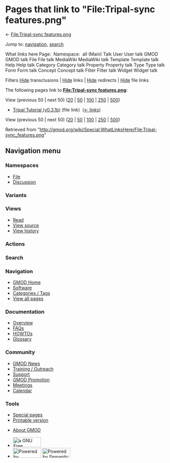 <div id="mw-page-base" class="noprint">

</div>

<div id="mw-head-base" class="noprint">

</div>

<div id="content" class="mw-body" role="main">

<span id="top"></span>

<div id="mw-js-message" style="display:none;">

</div>



# <span dir="auto">Pages that link to "File:Tripal-sync features.png"</span>

<div id="bodyContent">

<div id="contentSub">

← [File:Tripal-sync
features.png](/wiki/File:Tripal-sync_features.png "File:Tripal-sync features.png")

</div>

<div id="jump-to-nav" class="mw-jump">

Jump to: [navigation](#mw-navigation), [search](#p-search)

</div>

<div id="mw-content-text">

What links here Page:  Namespace:  all (Main) Talk User User talk GMOD
GMOD talk File File talk MediaWiki MediaWiki talk Template Template talk
Help Help talk Category Category talk Property Property talk Type Type
talk Form Form talk Concept Concept talk Filter Filter talk Widget
Widget talk

Filters
[Hide](/mediawiki/index.php?title=Special:WhatLinksHere/File:Tripal-sync_features.png&hidetrans=1 "Special:WhatLinksHere/File:Tripal-sync features.png")
transclusions \|
[Hide](/mediawiki/index.php?title=Special:WhatLinksHere/File:Tripal-sync_features.png&hidelinks=1 "Special:WhatLinksHere/File:Tripal-sync features.png")
links \|
[Hide](/mediawiki/index.php?title=Special:WhatLinksHere/File:Tripal-sync_features.png&hideredirs=1 "Special:WhatLinksHere/File:Tripal-sync features.png")
redirects \|
[Hide](/mediawiki/index.php?title=Special:WhatLinksHere/File:Tripal-sync_features.png&hideimages=1 "Special:WhatLinksHere/File:Tripal-sync features.png")
file links

The following pages link to **[File:Tripal-sync
features.png](/wiki/File:Tripal-sync_features.png "File:Tripal-sync features.png")**:

View (previous 50 \| next 50)
([20](/mediawiki/index.php?title=Special:WhatLinksHere/File:Tripal-sync_features.png&limit=20 "Special:WhatLinksHere/File:Tripal-sync features.png")
\|
[50](/mediawiki/index.php?title=Special:WhatLinksHere/File:Tripal-sync_features.png&limit=50 "Special:WhatLinksHere/File:Tripal-sync features.png")
\|
[100](/mediawiki/index.php?title=Special:WhatLinksHere/File:Tripal-sync_features.png&limit=100 "Special:WhatLinksHere/File:Tripal-sync features.png")
\|
[250](/mediawiki/index.php?title=Special:WhatLinksHere/File:Tripal-sync_features.png&limit=250 "Special:WhatLinksHere/File:Tripal-sync features.png")
\|
[500](/mediawiki/index.php?title=Special:WhatLinksHere/File:Tripal-sync_features.png&limit=500 "Special:WhatLinksHere/File:Tripal-sync features.png"))

- [Tripal Tutorial
  (v0.3.1b)](/wiki/Tripal_Tutorial_(v0.3.1b) "Tripal Tutorial (v0.3.1b)")
  (file link) ‎ <span class="mw-whatlinkshere-tools">([←
  links](/mediawiki/index.php?title=Special:WhatLinksHere&target=Tripal+Tutorial+%28v0.3.1b%29 "Special:WhatLinksHere"))</span>

View (previous 50 \| next 50)
([20](/mediawiki/index.php?title=Special:WhatLinksHere/File:Tripal-sync_features.png&limit=20 "Special:WhatLinksHere/File:Tripal-sync features.png")
\|
[50](/mediawiki/index.php?title=Special:WhatLinksHere/File:Tripal-sync_features.png&limit=50 "Special:WhatLinksHere/File:Tripal-sync features.png")
\|
[100](/mediawiki/index.php?title=Special:WhatLinksHere/File:Tripal-sync_features.png&limit=100 "Special:WhatLinksHere/File:Tripal-sync features.png")
\|
[250](/mediawiki/index.php?title=Special:WhatLinksHere/File:Tripal-sync_features.png&limit=250 "Special:WhatLinksHere/File:Tripal-sync features.png")
\|
[500](/mediawiki/index.php?title=Special:WhatLinksHere/File:Tripal-sync_features.png&limit=500 "Special:WhatLinksHere/File:Tripal-sync features.png"))

</div>

<div class="printfooter">

Retrieved from
"<http://gmod.org/wiki/Special:WhatLinksHere/File:Tripal-sync_features.png>"

</div>

<div id="catlinks" class="catlinks catlinks-allhidden">

</div>

<div class="visualClear">

</div>

</div>

</div>

<div id="mw-navigation">

## Navigation menu

<div id="mw-head">



<div id="left-navigation">

<div id="p-namespaces" class="vectorTabs" role="navigation"
aria-labelledby="p-namespaces-label">

### Namespaces

- <span id="ca-nstab-image"><a href="/wiki/File:Tripal-sync_features.png" accesskey="c"
  title="View the file page [c]">File</a></span>
- <span id="ca-talk"><a
  href="/mediawiki/index.php?title=File_talk:Tripal-sync_features.png&amp;action=edit&amp;redlink=1"
  accesskey="t"
  title="Discussion about the content page [t]">Discussion</a></span>

</div>

<div id="p-variants" class="vectorMenu emptyPortlet" role="navigation"
aria-labelledby="p-variants-label">

### 

### Variants[](#)

<div class="menu">

</div>

</div>

</div>

<div id="right-navigation">

<div id="p-views" class="vectorTabs" role="navigation"
aria-labelledby="p-views-label">

### Views

- <span id="ca-view">[Read](/wiki/File:Tripal-sync_features.png)</span>
- <span id="ca-viewsource"><a
  href="/mediawiki/index.php?title=File:Tripal-sync_features.png&amp;action=edit"
  accesskey="e" title="This page is protected.
  You can view its source [e]">View source</a></span>
- <span id="ca-history"><a
  href="/mediawiki/index.php?title=File:Tripal-sync_features.png&amp;action=history"
  accesskey="h" title="Past revisions of this page [h]">View history</a></span>

</div>

<div id="p-cactions" class="vectorMenu emptyPortlet" role="navigation"
aria-labelledby="p-cactions-label">

### Actions[](#)

<div class="menu">

</div>

</div>

<div id="p-search" role="search">

### Search

<div id="simpleSearch">

</div>

</div>

</div>

</div>

<div id="mw-panel">

<div id="p-logo" role="banner">

<a href="/wiki/Main_Page"
style="background-image: url(http://gmod.org/images/GMOD-cogs.png);"
title="Visit the main page"></a>

</div>

<div id="p-Navigation" class="portal" role="navigation"
aria-labelledby="p-Navigation-label">

### Navigation

<div class="body">

- <span id="n-GMOD-Home">[GMOD Home](/wiki/Main_Page)</span>
- <span id="n-Software">[Software](/wiki/GMOD_Components)</span>
- <span id="n-Categories-.2F-Tags">[Categories /
  Tags](/wiki/Categories)</span>
- <span id="n-View-all-pages">[View all
  pages](/wiki/Special:AllPages)</span>

</div>

</div>

<div id="p-Documentation" class="portal" role="navigation"
aria-labelledby="p-Documentation-label">

### Documentation

<div class="body">

- <span id="n-Overview">[Overview](/wiki/Overview)</span>
- <span id="n-FAQs">[FAQs](/wiki/Category:FAQ)</span>
- <span id="n-HOWTOs">[HOWTOs](/wiki/Category:HOWTO)</span>
- <span id="n-Glossary">[Glossary](/wiki/Glossary)</span>

</div>

</div>

<div id="p-Community" class="portal" role="navigation"
aria-labelledby="p-Community-label">

### Community

<div class="body">

- <span id="n-GMOD-News">[GMOD News](/wiki/GMOD_News)</span>
- <span id="n-Training-.2F-Outreach">[Training /
  Outreach](/wiki/Training_and_Outreach)</span>
- <span id="n-Support">[Support](/wiki/Support)</span>
- <span id="n-GMOD-Promotion">[GMOD
  Promotion](/wiki/GMOD_Promotion)</span>
- <span id="n-Meetings">[Meetings](/wiki/Meetings)</span>
- <span id="n-Calendar">[Calendar](/wiki/Calendar)</span>

</div>

</div>

<div id="p-tb" class="portal" role="navigation"
aria-labelledby="p-tb-label">

### Tools

<div class="body">

- <span id="t-specialpages"><a href="/wiki/Special:SpecialPages" accesskey="q"
  title="A list of all special pages [q]">Special pages</a></span>
- <span id="t-print"><a
  href="/mediawiki/index.php?title=Special:WhatLinksHere/File:Tripal-sync_features.png&amp;printable=yes"
  rel="alternate" accesskey="p"
  title="Printable version of this page [p]">Printable version</a></span>

</div>

</div>

</div>

</div>

<div id="footer" role="contentinfo">

- <span id="footer-places-about">[About
  GMOD](/wiki/GMOD:About "GMOD:About")</span>

<!-- -->

- <span id="footer-copyrightico">[<img src="http://www.gnu.org/graphics/gfdl-logo-small.png" width="88"
  height="31" alt="a GNU Free Documentation License" />](http://www.gnu.org/licenses/fdl-1.3.html)</span>
- <span id="footer-poweredbyico">[<img src="/mediawiki/skins/common/images/poweredby_mediawiki_88x31.png"
  width="88" height="31" alt="Powered by MediaWiki" />](//www.mediawiki.org/)
  [<img
  src="/mediawiki/extensions/SemanticMediaWiki/includes/../resources/images/smw_button.png"
  width="88" height="31" alt="Powered by Semantic MediaWiki" />](https://www.semantic-mediawiki.org/wiki/Semantic_MediaWiki)</span>

<div style="clear:both">

</div>

</div>
